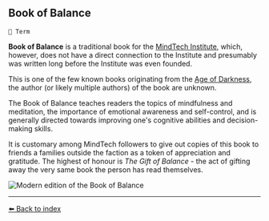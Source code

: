 ## Book of Balance

`📑 Term`

**Book of Balance** is a traditional book for the [MindTech Institute](../refs/mindtech_institute.md), which, however, does not have a direct connection to the Institute and presumably was written long before the Institute was even founded.

This is one of the few known books originating from the [Age of Darkness](../refs/age_of_darkness.md), the author (or likely multiple authors) of the book are unknown.

The Book of Balance teaches readers the topics of mindfulness and meditation, the importance of emotional awareness and self-control, and is generally directed towards improving one's cognitive abilities and decision-making skills.

It is customary among MindTech followers to give out copies of this book to friends a families outside the faction as a token of appreciation and gratitude. The highest of honour is *The Gift of Balance* - the act of gifting away the very same book the person has read themselves.

![Modern edition of the Book of Balance](../i/book_of_balance.png)


----------
[⬅️ Back to index](/index.md#b710_s)